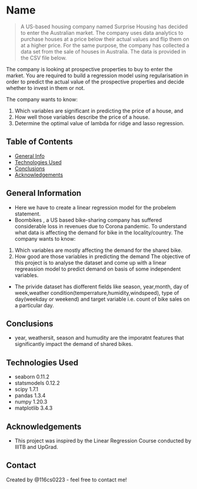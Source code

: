 #  Name
>A US-based housing company named Surprise Housing has decided to enter the Australian market. The company uses data analytics to purchase houses at a price below their actual values and flip them on at a higher price. For the same purpose, the company has collected a data set from the sale of houses in Australia. The data is provided in the CSV file below.

 

The company is looking at prospective properties to buy to enter the market. You are required to build a regression model using regularisation in order to predict the actual value of the prospective properties and decide whether to invest in them or not.

 

The company wants to know:
1. Which variables are significant in predicting the price of a house, and
2. How well those variables describe the price of a house.
3. Determine the optimal value of lambda for ridge and lasso regression.


## Table of Contents
* [General Info](#general-information)
* [Technologies Used](#technologies-used) 
* [Conclusions](#conclusions)
* [Acknowledgements](#acknowledgements)

<!-- You can include any other section that is pertinent to your problem -->

## General Information
- Here we have to create a linear regression model for the probelem statement.
- Boombikes , a US based bike-sharing company has suffered considerable loss in revenues due to Corona pandemic. To understand what data is affecting the demand for bike in the locality/country. The company wants to know:
1. Which variables are mostly affecting the demand for the shared bike.
2. How good are those variables in predicting the demand
The objective of this project is to analyse the dataset and come up with a linear regreassion model to predict demand on basis of some independent variables.

- The privide dataset has diofferent fields like season, year,month, day of week,weather condition(temperrature,humidity,windspeed), type of day(weekday or weekend) and  target variable i.e. count of bike sales on a particular day.

<!-- You don't have to answer all the questions - just the ones relevant to your project. -->

## Conclusions

- year, weathersit, season and humudity  are the imporatnt features that significantly impact the demand of shared bikes.

<!-- You don't have to answer all the questions - just the ones relevant to your project. -->


## Technologies Used

- seaborn 0.11.2
- statsmodels 0.12.2
- scipy 1.7.1
- pandas 1.3.4
- numpy 1.20.3
- matplotlib 3.4.3

<!-- As the libraries versions keep on changing, it is recommended to mention the version of library used in this project -->

## Acknowledgements
- This project was inspired by the Linear Regression Course conducted by IIITB and UpGrad.  



## Contact
Created by @116cs0223 - feel free to contact me!


<!-- Optional -->
<!-- ## License -->
<!-- This project is open source and available under the [... License](). -->

<!-- You don't have to include all sections - just the one's relevant to your project -->
